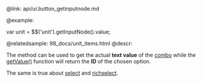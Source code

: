 @link: api/ui.button_getinputnode.md


@example:

var unit = $$('unit').getInputNode().value;

@relatedsample:
	98_docs/unit_items.html
@descr:

The method can be used to get the actual **text value** of the [combo](api/refs/ui.combo.md) while the
[getValue()](api/link/ui.combo_getvalue.md) function will return the **ID** of the chosen option. 

The same is true about [select](api/refs/ui.select.md) and [richselect](api/refs/ui.richselect.md). 
	